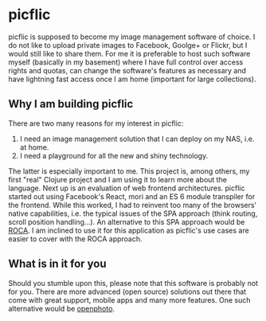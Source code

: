 # picflic
picflic is supposed to become my image management software of choice. I do not
like to upload private images to Facebook, Goolge+ or Flickr, but I would still
like to share them. For me it is preferable to host such software myself
(basically in my basement) where I have full control over access rights and
quotas, can change the software's features as necessary and have lightning fast
access once I am home (important for large collections).

## Why I am building picflic
There are two many reasons for my interest in picflic:

 1. I need an image management solution that I can deploy on my NAS, i.e. at
    home.
 2. I need a playground for all the new and shiny technology.

The latter is especially important to me. This project is, among others, my
first "real" Clojure project and I am using it to learn more about the language.
Next up is an evaluation of web frontend architectures. picflic started out
using Facebook's React, mori and an ES 6 module transpiler for the frontend.
While this worked, I had to reinvent too many of the browsers' native
capabilities, i.e. the typical issues of the SPA approach (think routing,
scroll position handling...).
An alternative to this SPA approach would be [ROCA](http://roca-style.org/). I
am inclined to use it for this application as picflic's use cases
are easier to cover with the ROCA approach.

## What is in it for you
Should you stumble upon this, please note that this software is probably not
for you. There are more advanced (open source) solutions out there that
come with great support, mobile apps and many more features. One such
alternative would be [openphoto](http://theopenphotoproject.org/).

